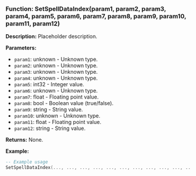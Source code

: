 ### Function: SetSpellDataIndex(param1, param2, param3, param4, param5, param6, param7, param8, param9, param10, param11, param12)

**Description:**
Placeholder description.

**Parameters:**
- `param1`: unknown - Unknown type.
- `param2`: unknown - Unknown type.
- `param3`: unknown - Unknown type.
- `param4`: unknown - Unknown type.
- `param5`: int32 - Integer value.
- `param6`: unknown - Unknown type.
- `param7`: float - Floating point value.
- `param8`: bool - Boolean value (true/false).
- `param9`: string - String value.
- `param10`: unknown - Unknown type.
- `param11`: float - Floating point value.
- `param12`: string - String value.

**Returns:** None.

**Example:**

```lua
-- Example usage
SetSpellDataIndex(..., ..., ..., ..., ..., ..., ..., ..., ..., ..., ..., ...)
```

